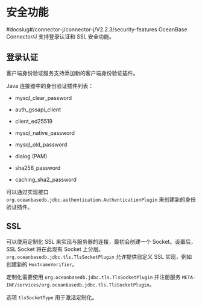 安全功能 
=========================
#docslug#/connector-j/connector-j/V2.2.3/security-features
OceanBase Connector/J 支持登录认证和 SSL 安全功能。

登录认证 
----------------------

客户端身份验证服务支持添加新的客户端身份验证插件。

Java 连接器中的身份验证插件列表：

* mysql_clear_password

  

* auth_gssapi_client

  

* client_ed25519

  

* mysql_native_password

  

* mysql_old_password

  

* dialog (PAM)

  

* sha256_password

  

* caching_sha2_password

  




可以通过实现接口 `org.oceanbasedb.jdbc.authentication.AuthenticationPlugin` 来创建新的身份验证插件。

SSL 
---------------------

可以使用定制化 SSL 来实现与服务器的连接，最初会创建一个 Socket。设置后，SSL Socket 将在此现有 Socket 上分层。`org.oceanbasedb.jdbc.tls.TlsSocketPlugin` 允许提供自定义 SSL 实现，例如创建新的 `HostnameVerifier`。

定制化需要使用 `org.oceanbasedb.jdbc.tls.TlsSocketPlugin` 并注册服务 `META-INF/services/org.oceanbasedb.jdbc.tls.TlsSocketPlugin`。

选项 `tlsSocketType` 用于激活定制化。

